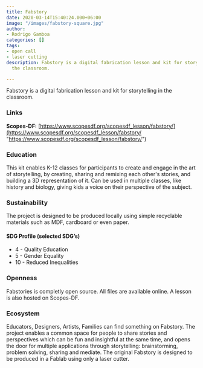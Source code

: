 ```yaml
---
title: Fabstory
date: 2020-03-14T15:40:24.000+06:00
image: "/images/fabstory-square.jpg"
author:
- Rodrigo Gamboa
categories: []
tags:
- open call
- laser cutting
description: Fabstory is a digital fabrication lesson and kit for storytelling in
  the classroom.

---
```

Fabstory is a digital fabrication lesson and kit for storytelling in the classroom.

### Links

**Scopes-DF:** [https://www.scopesdf.org/scopesdf_lesson/fabstory/](https://www.scopesdf.org/scopesdf_lesson/fabstory/ "https://www.scopesdf.org/scopesdf_lesson/fabstory/")

### Education

This kit enables K-12 classes for participants to create and engage in the art of storytelling, by creating, sharing and remixing each other's stories, and building a 3D representation of it. Can be used in multiple classes, like history and biology, giving kids a voice on their perspective of the subject.

### Sustainability

The project is designed to be produced locally using simple recyclable materials such as MDF, cardboard or even paper.

#### SDG Profile (selected SDG’s)

* 4 - Quality Education
* 5 - Gender Equality
* 10 - Reduced Inequalities

### Openness

Fabstories is completly open source. All files are available online. A lesson is also hosted on Scopes-DF.

### Ecosystem

Educators, Designers, Artists, Families can find something on Fabstory. The project enables a common space for people to share stories and perspectives which can be fun and insightful at the same time, and opens the door for multiple applications through storytelling: brainstorming, problem solving, sharing and mediate. The original Fabstory is designed to be produced in a Fablab using only a laser cutter.